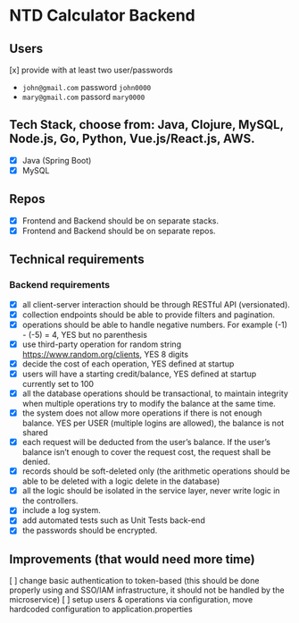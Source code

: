 #
# NTD Calculator Backend

## Users

[x] provide with at least two user/passwords

- `john@gmail.com` password `john0000`
- `mary@gmail.com` passord `mary0000`

## Tech Stack, choose from: Java, Clojure, MySQL, Node.js, Go, Python, Vue.js/React.js, AWS.

- [x] Java (Spring Boot)
- [x] MySQL

## Repos

- [x] Frontend and Backend should be on separate stacks.
- [x] Frontend and Backend should be on separate repos.

## Technical requirements

### Backend requirements

- [x] all client-server interaction should be through RESTful API (versionated).
- [x] collection endpoints should be able to provide filters and pagination.
- [x] operations should be able to handle negative numbers. For example (-1) - (-5) = 4, YES but no parenthesis
- [x] use third-party operation for random string https://www.random.org/clients, YES 8 digits
- [x] decide the cost of each operation, YES defined at startup
- [x] users will have a starting credit/balance, YES defined at startup currently set to 100
- [x] all the database operations should be transactional, to maintain integrity when multiple operations try to modify the balance at the same time.
- [x] the system does not allow more operations if there is not enough balance. YES per USER (multiple logins are allowed), the balance is not shared
- [x] each request will be deducted from the user’s balance. If the user’s balance isn’t enough to cover the request cost, the request shall be denied.
- [x] records should be soft-deleted only (the arithmetic operations should be able to be deleted with a logic delete in the database)
- [x] all the logic should be isolated in the service layer, never write logic in the controllers.
- [x] include a log system.
- [x] add automated tests such as Unit Tests back-end
- [x] the passwords should be encrypted.

## Improvements (that would need more time)

[ ] change basic authentication to token-based (this should be done properly using and SSO/IAM infrastructure, it should not be handled by the microservice)
[ ] setup users & operations via configuration, move hardcoded configuration to application.properties

